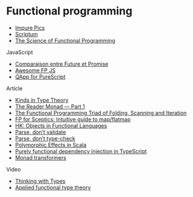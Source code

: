 # Functional programming

- [Impure Pics](https://impurepics.com/)
- [Scriptum](https://github.com/kongware/scriptum)
- [The Science of Functional Programming](https://github.com/winitzki/sofp)

JavaScript

- [Comparaison entre Future et Promise](https://github.com/fluture-js/Fluture/wiki/Comparison-to-Promises)
- [Awesome FP JS](https://github.com/stoeffel/awesome-fp-js#readme)
- [QApp for PureScript](https://app.qvault.io/)

Article

- [Kinds in Type Theory](http://blog.rcard.in/functional/programming/types/2019/02/17/it-s-a-kind-of-magic-kinds-in.i-type-theory.html)
- [The Reader Monad — Part 1](https://medium.com/hackernoon/the-reader-monad-part-1-1e4d947983a8)
- [The Functional Programming Triad of Folding, Scanning and Iteration](https://www.slideshare.net/pjschwarz/the-functional-programming-triad-of-folding-scanning-and-iteration-a-first-example-in-scala-and-haskell-polyglot-fp-for-fun-and-profit)
- [FP for Sceptics: Intuitive guide to map/flatmap](https://last-ent.com/posts/intuitive-map-flatmap/)
- [HK: Objects in Functional Languages](https://news.ycombinator.com/item?id=25258354)
- [Parse, don’t validate](https://lexi-lambda.github.io/blog/2019/11/05/parse-don-t-validate/)
- [Parse, don’t type-check](https://neilmadden.blog/2020/11/25/parse-dont-type-check)
- [Polymorphic Effects in Scala](https://timwspence.github.io/blog/posts/2020-11-22-polymorphic-effects-in-scala.html)
- [Purely functional dependency injection in TypeScript](http://anttih.com/articles/2018/07/05/purely-functional-di)
- [Monad transformers](http://book.realworldhaskell.org/read/monad-transformers.html)

Video

- [Thinking with Types](https://www.youtube.com/playlist?list=PLE-CSy3N6yEeYY5tx1u5IP3d_2xZOmpKO)
- [Applied functional type theory](https://www.youtube.com/playlist?list=PLcoadSpY7rHXJWbUkjQ3P9MXBbXxLP8kV)
